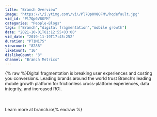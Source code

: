```yaml
---
title: "Branch Overview"
image: "https:\/\/i.ytimg.com\/vi\/Pl7Qp0V8OFM\/hqdefault.jpg"
vid_id: "Pl7Qp0V8OFM"
categories: "People-Blogs"
tags: ["Branch","digital fragmentation","mobile growth"]
date: "2021-10-01T01:12:55+03:00"
vid_date: "2019-11-19T17:45:25Z"
duration: "PT1M17S"
viewcount: "8288"
likeCount: "16"
dislikeCount: "3"
channel: "Branch Metrics"
---
```

{% raw %}Digital fragmentation is breaking user experiences and costing you conversions. Leading brands around the world trust Branch’s leading mobile growth platform for frictionless cross-platform experiences, data integrity, and increased ROI.<br /><br /><br /><br />Learn more at branch.io{% endraw %}
